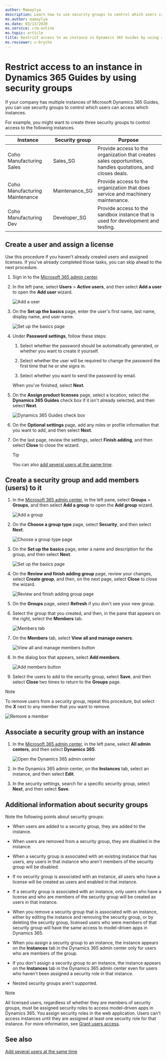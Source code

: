 ```yaml
---
author: Mamaylya
description: Learn how to use security groups to control which users can access which instances in Microsoft Dynamics 365 Guides.
ms.author: mamaylya
ms.date: 03/13/2020
ms.service: crm-online
ms.topic: article
title: Restrict access to an instance in Dynamics 365 Guides by using security groups
ms.reviewer: v-brycho
---
```


# Restrict access to an instance in Dynamics 365 Guides by using security groups

If your company has multiple instances of Microsoft Dynamics 365 Guides, you can use security groups to control which users can access which instances.

For example, you might want to create three security groups to control access to the following instances.

| Instance                       | Security group  | Purpose |
|--------------------------------|-----------------|---------|
| Coho Manufacturing Sales       | Sales\_SG       | Provide access to the organization that creates sales opportunities, handles quotations, and closes deals. |
| Coho Manufacturing Maintenance | Maintenance\_SG | Provide access to the organization that does service and machinery maintenance. |
| Coho Manufacturing Dev         | Developer\_SG   | Provide access to the sandbox instance that is used for development and testing. |

## Create a user and assign a license

Use this procedure if you haven't already created users and assigned licenses. If you've already completed those tasks, you can skip ahead to the next procedure.

1. Sign in to the [Microsoft 365 admin center](https://admin.microsoft.com/Adminportal/Home#/homepage).

2. In the left pane, select **Users** \> **Active users**, and then select **Add a user** to open the **Add user** wizard.

    ![Add a user](media/add-user-3.PNG "Add a user")

3. On the **Set up the basics** page, enter the user's first name, last name, display name, and user name.

    ![Set up the basics page](media/set-up-basics.PNG "Set up the basics page")

4. Under **Password settings**, follow these steps:

    1. Select whether the password should be automatically generated, or whether you want to create it yourself.

    2. Select whether the user will be required to change the password the first time that he or she signs in.

    3. Select whether you want to send the password by email.

    When you've finished, select **Next**.

5. On the **Assign product licenses** page, select a location, select the **Dynamics 365 Guides** check box if it isn't already selected, and then select **Next**.

    ![Dynamics 365 Guides check box](media/guides-check-box.PNG "Dynamics 365 Guides check box")

6. On the **Optional settings** page, add any roles or profile information that you want to add, and then select **Next**.

7. On the last page, review the settings, select **Finish adding**, and then select **Close** to close the wizard.

    > [!TIP]
    > You can also [add several users at the same time](https://docs.microsoft.com/office365/enterprise/add-several-users-at-the-same-time?redirectSourcePath=%252farticle%252fAdd-several-users-at-the-same-time-to-Office-365-Admin-Help-1f5767ed-e717-4f24-969c-6ea9d412ca88).

## Create a security group and add members (users) to it

1. In the [Microsoft 365 admin center](https://admin.microsoft.com/Adminportal/Home#/homepage), in the left pane, select **Groups** \> **Groups**, and then select **Add a group** to open the **Add group** wizard.

    ![Add a group](media/add-group-command.PNG "Add a group")

2. On the **Choose a group type** page, select **Security**, and then select **Next**.

    ![Choose a group type page](media/choose-group-type.PNG "Choose a group type page")

3. On the **Set up the basics** page, enter a name and description for the group, and then select **Next**.

    ![Set up the basics page](media/set-up-basics-2.PNG "Set up the basics page")

4. On the **Review and finish adding group** page, review your changes, select **Create group**, and then, on the next page, select **Close** to close the wizard.

    ![Review and finish adding group page](media/review-group.PNG "Review and finish adding group page")

5. On the **Groups** page, select **Refresh** if you don't see your new group.

6. Select the group that you created, and then, in the pane that appears on the right, select the **Members** tab.

    ![Members tab](media/members-tab.PNG "Members tab")

7. On the **Members** tab, select **View all and manage owners**.

    ![View all and manage members button](media/view-members.PNG "View all and manage members button")

8. In the dialog box that appears, select **Add members**.

    ![Add members button](media/add-members-2.PNG "Add members button")

9. Select the users to add to the security group, select **Save**, and then select **Close** two times to return to the **Groups** page.

> [!NOTE]
> To remove users from a security group, repeat this procedure, but select the **X** next to any member that you want to remove.
>
> ![Remove a member](media/remove-members-2.PNG "Remove a member")

## Associate a security group with an instance

1. In the [Microsoft 365 admin center](https://admin.microsoft.com/Adminportal/Home#/homepage), in the left pane, select **All admin centers**, and then select **Dynamics 365**.

    ![Open the Dynamics 365 admin center](media/all-admin-centers.PNG "Open the Dynamics 365 admin center")

2. In the Dynamics 365 admin center, on the **Instances** tab, select an instance, and then select **Edit**.

3. In the security settings, search for a specific security group, select **Next**, and then select **Save**.

## Additional information about security groups

Note the following points about security groups:

- When users are added to a security group, they are added to the instance.

- When users are removed from a security group, they are disabled in the instance.

- When a security group is associated with an existing instance that has users, any users in that instance who aren't members of the security group will be disabled.

- If no security group is associated with an instance, all users who have a license will be created as users and enabled in that instance.

- If a security group is associated with an instance, only users who have a license and who are members of the security group will be created as users in that instance.

- When you remove a security group that is associated with an instance, either by editing the instance and removing the security group, or by deleting the security group, licensed users who were members of that security group will have the same access to model-driven apps in Dynamics 365.

- When you assign a security group to an instance, the instance appears on the **Instances** tab in the Dynamics 365 admin center only for users who are members of the group.

- If you don't assign a security group to an instance, the instance appears on the **Instances** tab in the Dynamics 365 admin center even for users who haven't been assigned a security role in that instance.

- Nested security groups aren't supported.

> [!NOTE]
> All licensed users, regardless of whether they are members of security groups, must be assigned security roles to access model-driven apps in Dynamics 365. You assign security roles in the web application. Users can't access instances until they are assigned at least one security role for that instance. For more information, see [Grant users access](https://docs.microsoft.com/power-platform/admin/grant-users-access).

## See also

[Add several users at the same time](https://docs.microsoft.com/office365/enterprise/add-several-users-at-the-same-time?redirectSourcePath=%252farticle%252fAdd-several-users-at-the-same-time-to-Office-365-Admin-Help-1f5767ed-e717-4f24-969c-6ea9d412ca88)

